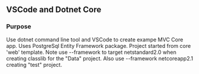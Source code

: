 ## VSCode and Dotnet Core
### Purpose
Use dotnet command line tool and VSCode to create exampe MVC Core app.
Uses PostgreSql Entity Framework package.
Project started from core 'web' template.  Note use --framework to target
netstandard2.0 when creating classlib for the "Data" project. Also use --framework netcoreapp2.1 creating "test" project.
 
